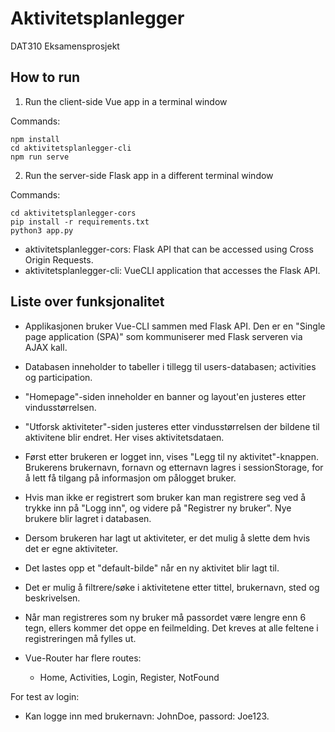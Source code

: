 # Aktivitetsplanlegger
DAT310 Eksamensprosjekt

## How to run

1. Run the client-side Vue app in a terminal window


Commands:
```
npm install
cd aktivitetsplanlegger-cli
npm run serve
```



2. Run the server-side Flask app in a different terminal window

Commands:
```
cd aktivitetsplanlegger-cors
pip install -r requirements.txt
python3 app.py
```




* aktivitetsplanlegger-cors:  Flask API that can be accessed using Cross Origin Requests.
* aktivitetsplanlegger-cli:   VueCLI application that accesses the Flask API.



## Liste over funksjonalitet
- Applikasjonen bruker Vue-CLI sammen med Flask API.
Den er en "Single page application (SPA)" som kommuniserer med Flask serveren via AJAX kall.

- Databasen inneholder to tabeller i tillegg til users-databasen; activities og participation.

- "Homepage"-siden inneholder en banner og layout'en justeres etter vindusstørrelsen.

- "Utforsk aktiviteter"-siden justeres etter vindusstørrelsen der bildene til aktivitene blir endret. Her vises aktivitetsdataen.

- Først etter brukeren er logget inn, vises "Legg til ny aktivitet"-knappen.
Brukerens brukernavn, fornavn og etternavn lagres i sessionStorage, for å lett få tilgang på informasjon om pålogget bruker.

- Hvis man ikke er registrert som bruker kan man registrere seg ved å trykke inn på "Logg inn", og videre på "Registrer ny bruker".
Nye brukere blir lagret i databasen.
- Dersom brukeren har lagt ut aktiviteter, er det mulig å slette dem hvis det er egne aktiviteter.
- Det lastes opp et "default-bilde" når en ny aktivitet blir lagt til.
- Det er mulig å filtrere/søke i aktivitetene etter tittel, brukernavn, sted og beskrivelsen.

- Når man registreres som ny bruker må passordet være lengre enn 6 tegn, ellers kommer det oppe en feilmelding. Det kreves at alle feltene i registreringen må fylles ut.

- Vue-Router har flere routes:
    * Home, Activities, Login, Register, NotFound


For test av login:
- Kan logge inn med brukernavn: JohnDoe, passord: Joe123.

